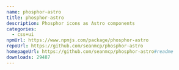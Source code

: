 ```yaml
---
name: phosphor-astro
title: phosphor-astro
description: Phosphor icons as Astro components
categories:
  - css+ui
npmUrl: https://www.npmjs.com/package/phosphor-astro
repoUrl: https://github.com/seanmcp/phosphor-astro
homepageUrl: https://github.com/seanmcp/phosphor-astro#readme
downloads: 29487
---
```

